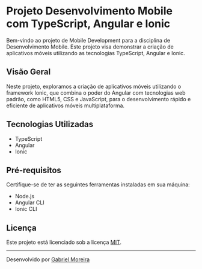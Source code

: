 # Projeto Desenvolvimento Mobile com TypeScript, Angular e Ionic

Bem-vindo ao projeto de Mobile Development para a disciplina de Desenvolvimento Mobile. Este projeto visa demonstrar a criação de aplicativos móveis utilizando as tecnologias TypeScript, Angular e Ionic.

## Visão Geral

Neste projeto, exploramos a criação de aplicativos móveis utilizando o framework Ionic, que combina o poder do Angular com tecnologias web padrão, como HTML5, CSS e JavaScript, para o desenvolvimento rápido e eficiente de aplicativos móveis multiplataforma.

## Tecnologias Utilizadas

- TypeScript
- Angular
- Ionic

## Pré-requisitos

Certifique-se de ter as seguintes ferramentas instaladas em sua máquina:

- Node.js
- Angular CLI
- Ionic CLI

## Licença

Este projeto está licenciado sob a licença [MIT](https://opensource.org/licenses/MIT).

---
Desenvolvido por [Gabriel Moreira](https://github.com/GabrielBCD)
